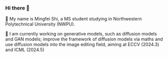 ### Hi there 👋

🌱 My name is Mingfei Shi, a MS student studying in Northwestern Polytechnical University (NWPU).

🔭 I am currently working on generative models, such as diffusion models and GAN models; improve
the framework of diffusion models via maths and use diffusion models into the image editing field, 
aiming at ECCV (2024.3) and ICML (2024.5)



<!--
**MingfeiShiMS/MingfeiShiMS** is a ✨ _special_ ✨ repository because its `README.md` (this file) appears on your GitHub profile.

Here are some ideas to get you started:

- 🔭 I’m currently working on ...
- 🌱 I’m currently learning ...
- 👯 I’m looking to collaborate on ...
- 🤔 I’m looking for help with ...
- 💬 Ask me about ...
- 📫 How to reach me: ...
- 😄 Pronouns: ...
- ⚡ Fun fact: ...
-->
